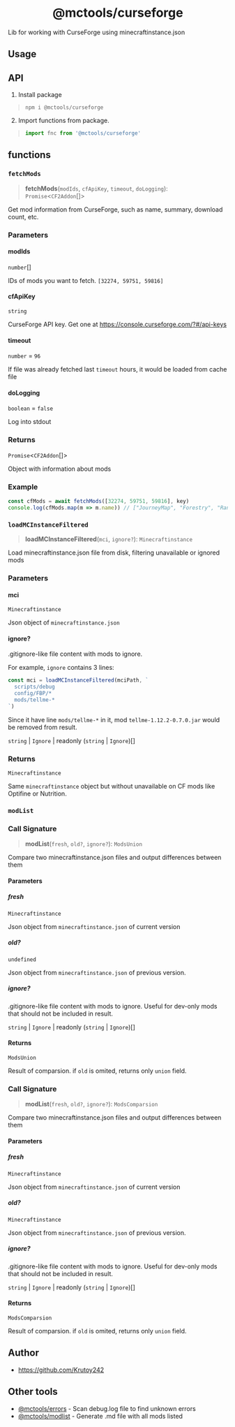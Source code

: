 <h1 align="center">@mctools/curseforge</h1>

Lib for working with CurseForge using minecraftinstance.json

<!-- extended_desc --><!-- /extended_desc -->

## Usage

## API

1. Install package
  > ```shell
  > npm i @mctools/curseforge
  > ```

2. Import functions from package.
  > ```ts
  > import fnc from '@mctools/curseforge'
  > ```

## functions

### `fetchMods`

> **fetchMods**(`modIds`, `cfApiKey`, `timeout`, `doLogging`): `Promise`\<`CF2Addon`[]\>

Get mod information from CurseForge, such as name, summary, download count, etc.

### Parameters

#### modIds

`number`[]

IDs of mods you want to fetch. `[32274, 59751, 59816]`

#### cfApiKey

`string`

CurseForge API key. Get one at https://console.curseforge.com/?#/api-keys

#### timeout

`number` = `96`

If file was already fetched last `timeout` hours, it would be loaded from cache file

#### doLogging

`boolean` = `false`

Log into stdout

### Returns

`Promise`\<`CF2Addon`[]\>

Object with information about mods

### Example

```ts
const cfMods = await fetchMods([32274, 59751, 59816], key)
console.log(cfMods.map(m => m.name)) // ["JourneyMap", "Forestry", "Random Things"]
```

### `loadMCInstanceFiltered`

> **loadMCInstanceFiltered**(`mci`, `ignore?`): `Minecraftinstance`

Load minecraftinstance.json file from disk, filtering unavailable or ignored mods

### Parameters

#### mci

`Minecraftinstance`

Json object of `minecraftinstance.json`

#### ignore?

.gitignore-like file content with mods to ignore.

For example, `ignore` contains 3 lines:
```ts
const mci = loadMCInstanceFiltered(mciPath, `
  scripts/debug
  config/FBP/*
  mods/tellme-*
`)
```
Since it have line `mods/tellme-*` in it, mod `tellme-1.12.2-0.7.0.jar` would be removed from result.

`string` | `Ignore` | readonly (`string` \| `Ignore`)[]

### Returns

`Minecraftinstance`

Same `minecraftinstance` object but without unavailable on CF mods like Optifine or Nutrition.

### `modList`

### Call Signature

> **modList**(`fresh`, `old?`, `ignore?`): `ModsUnion`

Compare two minecraftinstance.json files and output differences between them

#### Parameters

##### fresh

`Minecraftinstance`

Json object from `minecraftinstance.json` of current version

##### old?

`undefined`

Json object from `minecraftinstance.json` of previous version.

##### ignore?

.gitignore-like file content with mods to ignore.
Useful for dev-only mods that should not be included in result.

`string` | `Ignore` | readonly (`string` \| `Ignore`)[]

#### Returns

`ModsUnion`

Result of comparsion.
if `old` is omited, returns only `union` field.

### Call Signature

> **modList**(`fresh`, `old?`, `ignore?`): `ModsComparsion`

Compare two minecraftinstance.json files and output differences between them

#### Parameters

##### fresh

`Minecraftinstance`

Json object from `minecraftinstance.json` of current version

##### old?

`Minecraftinstance`

Json object from `minecraftinstance.json` of previous version.

##### ignore?

.gitignore-like file content with mods to ignore.
Useful for dev-only mods that should not be included in result.

`string` | `Ignore` | readonly (`string` \| `Ignore`)[]

#### Returns

`ModsComparsion`

Result of comparsion.
if `old` is omited, returns only `union` field.

## Author

* https://github.com/Krutoy242

## Other tools

* [@mctools/errors](https://github.com/Krutoy242/mc-tools/tree/master/packages/errors) - Scan debug.log file to find unknown errors
* [@mctools/modlist](https://github.com/Krutoy242/mc-tools/tree/master/packages/modlist) - Generate .md file with all mods listed
